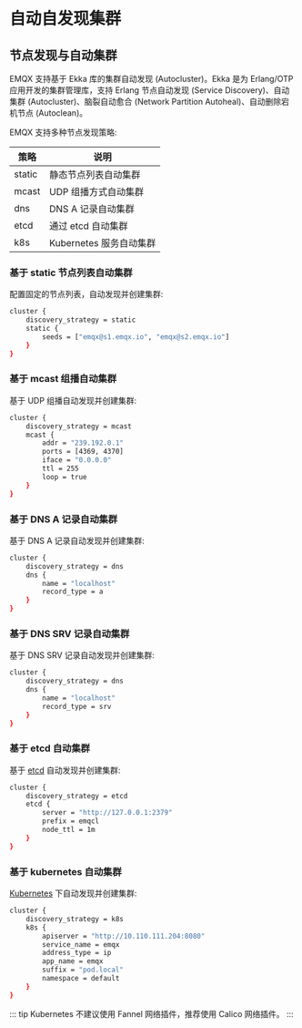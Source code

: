 # 自动自发现集群

## 节点发现与自动集群

EMQX 支持基于 Ekka 库的集群自动发现 (Autocluster)。Ekka 是为 Erlang/OTP 应用开发的集群管理库，支持
Erlang 节点自动发现 (Service Discovery)、自动集群 (Autocluster)、脑裂自动愈合 (Network Partition
Autoheal)、自动删除宕机节点 (Autoclean)。

EMQX 支持多种节点发现策略:

| 策略     | 说明                |
| ------ | ----------------- |
| static | 静态节点列表自动集群        |
| mcast  | UDP 组播方式自动集群      |
| dns    | DNS A 记录自动集群      |
| etcd   | 通过 etcd 自动集群      |
| k8s    | Kubernetes 服务自动集群 |

### 基于 static 节点列表自动集群

配置固定的节点列表，自动发现并创建集群:

```bash
cluster {
    discovery_strategy = static
    static {
        seeds = ["emqx@s1.emqx.io", "emqx@s2.emqx.io"] 
    }
}
```

### 基于 mcast 组播自动集群

基于 UDP 组播自动发现并创建集群:

```bash
cluster {
    discovery_strategy = mcast
    mcast {
        addr = "239.192.0.1"
        ports = [4369, 4370]
        iface = "0.0.0.0"
        ttl = 255
        loop = true
    }
}
```

### 基于 DNS A 记录自动集群

基于 DNS A 记录自动发现并创建集群:

```bash
cluster {
    discovery_strategy = dns
    dns {
        name = "localhost"
        record_type = a
    }
}
```

### 基于 DNS SRV 记录自动集群

基于 DNS SRV 记录自动发现并创建集群:

```bash
cluster {
    discovery_strategy = dns
    dns {
        name = "localhost"
        record_type = srv
    }
}
```

### 基于 etcd 自动集群

基于 [etcd](https://coreos.com/etcd/) 自动发现并创建集群:

```bash
cluster {
    discovery_strategy = etcd
    etcd {
        server = "http://127.0.0.1:2379"
        prefix = emqcl
        node_ttl = 1m
    }
}
```

### 基于 kubernetes 自动集群

[Kubernetes](https://kubernetes.io/) 下自动发现并创建集群:

```bash
cluster {
    discovery_strategy = k8s
    k8s {
        apiserver = "http://10.110.111.204:8080"
        service_name = emqx
        address_type = ip
        app_name = emqx
        suffix = "pod.local"
        namespace = default
    }
}
```

::: tip
Kubernetes 不建议使用 Fannel 网络插件，推荐使用 Calico 网络插件。
:::

